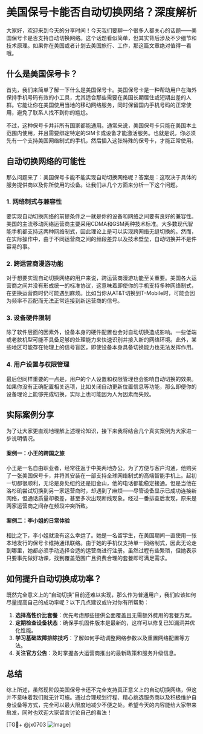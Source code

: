 # 美国保号卡能否自动切换网络？深度解析

大家好，欢迎来到今天的分享时间！今天我们要聊一个很多人都关心的话题——美国保号卡是否支持自动切换网络。这个话题看似简单，但其实背后涉及不少细节和技术原理。如果你在美国或者计划去美国旅行、工作，那这篇文章绝对值得一看哦。

## 什么是美国保号卡？

首先，我们来简单了解一下什么是美国保号卡。美国保号卡是一种帮助用户在海外保持手机号码有效的小工具，尤其适合那些需要在美国长期居住或短期出差的人群。它能让你在美国使用当地的移动网络服务，同时保留国内手机号码的正常使用，避免了联系人找不到你的尴尬。

不过，这种保号卡并非所有国家都能通用。通常来说，美国保号卡只能在美国本土范围内使用，并且需要绑定特定的SIM卡或设备才能激活服务。也就是说，你必须先有一个支持美国网络制式的手机，然后插入这张特殊的保号卡，才能正常使用。

## 自动切换网络的可能性

那么问题来了：美国保号卡能不能实现自动切换网络呢？答案是：这取决于具体的服务提供商以及你所使用的设备。让我们从几个方面来分析一下这个问题。

### 1. 网络制式与兼容性

要实现自动切换网络的前提条件之一就是你的设备和网络之间要有良好的兼容性。美国的主流移动网络运营商主要采用CDMA和GSM两种技术标准。大多数现代智能手机都支持这两种网络制式，因此理论上是可以实现跨网络无缝切换的。然而，在实际操作中，由于不同运营商之间的频段差异以及技术壁垒，自动切换并不是件容易的事。

### 2. 跨运营商漫游功能

对于想要实现自动切换网络的用户来说，跨运营商漫游功能至关重要。美国各大运营商之间并没有形成统一的标准协议，这意味着即使你的手机支持多种网络制式，在更换运营商时仍可能遇到麻烦。比如当你从AT&T切换到T-Mobile时，可能会因为频率不匹配而无法正常连接到新运营商的信号。

### 3. 设备硬件限制

除了软件层面的因素外，设备本身的硬件配置也会对自动切换造成影响。一些低端或老款机型可能不具备足够的处理能力来快速识别并接入新的网络环境。此外，某些地区可能存在物理上的信号盲区，即使设备本身具备切换能力也无法发挥作用。

### 4. 用户设置与权限管理

最后但同样重要的一点是，用户的个人设置和权限管理也会影响自动切换的效果。如果你没有正确配置相关选项，比如关闭自动更新位置信息等功能，那么即便你的设备理论上能够完成切换，实际上也可能因为人为因素而失败。

## 实际案例分享

为了让大家更直观地理解上述理论知识，接下来我将结合几个真实案例为大家进一步说明情况。

#### 案例一：小王的跨国之旅

小王是一名自由职业者，经常往返于中美两地办公。为了方便与客户沟通，他购买了一张美国保号卡，并将其安装在一部支持全球网络制式的高端智能手机上。起初一切都很顺利，无论是身处纽约还是旧金山，他的电话都能稳定接通。但是当他在洛杉矶尝试切换到另一家运营商时，却遇到了麻烦——尽管设备显示已成功连接新网络，但通话质量却极差，甚至多次出现断线现象。经过一番排查后发现，原来是两家运营商之间存在频段冲突所致。

#### 案例二：李小姐的日常体验

相比之下，李小姐就没有这么幸运了。她是一名留学生，在美国期间一直使用一张本地发行的保号卡维持通讯联络。由于她的手机仅支持单一网络制式，因此无论走到哪里，她都必须手动选择合适的运营商进行注册。虽然过程有些繁琐，但她表示只要事先做好功课，找到覆盖范围广且资费合理的套餐即可满足需求。

## 如何提升自动切换成功率？

既然完全意义上的“自动切换”目前还难以实现，那么作为普通用户，我们应该如何尽量提高自己的成功率呢？以下几点建议或许对你有所帮助：

1. **选择高性价比套餐**：优先考虑那些提供全面覆盖且无需额外费用的套餐方案。
2. **定期检查设备状态**：确保手机固件版本是最新的，这样可以修复已知漏洞并优化性能。
3. **学习基础故障排除技巧**：了解如何手动调整网络参数以及重置网络配置等方法。
4. **关注官方公告**：及时掌握各大运营商推出的最新政策和服务升级信息。

## 总结

综上所述，虽然现阶段美国保号卡还不完全支持真正意义上的自动切换网络，但这并不意味着我们就无计可施。通过合理规划行程、精心挑选服务商以及积极维护自身设备等方式，完全可以最大限度地减少不便之处。希望今天的内容能给大家带来启发，同时也欢迎大家留言讨论自己的看法！

[TG💪+ @jx0703 ![Image](https://github.com/user-attachments/assets/dbca1d08-cadb-493c-b0ec-ad6f7a83f270)]
